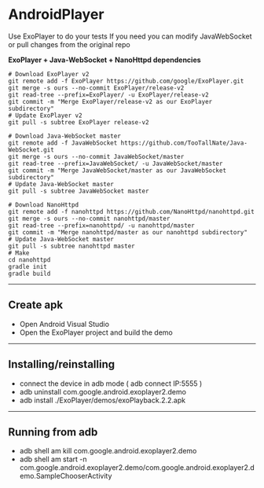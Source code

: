# AndroidPlayer

Use ExoPlayer to do your tests
If you need you can modify JavaWebSocket or pull changes from the original repo

**ExoPlayer + Java-WebSocket + NanoHttpd dependencies**
```
# Download ExoPlayer v2
git remote add -f ExoPlayer https://github.com/google/ExoPlayer.git
git merge -s ours --no-commit ExoPlayer/release-v2
git read-tree --prefix=ExoPlayer/ -u ExoPlayer/release-v2
git commit -m "Merge ExoPlayer/release-v2 as our ExoPlayer subdirectory"
# Update ExoPlayer v2
git pull -s subtree ExoPlayer release-v2
```
```
# Download Java-WebSocket master
git remote add -f JavaWebSocket https://github.com/TooTallNate/Java-WebSocket.git
git merge -s ours --no-commit JavaWebSocket/master
git read-tree --prefix=JavaWebSocket/ -u JavaWebSocket/master
git commit -m "Merge JavaWebSocket/master as our JavaWebSocket subdirectory"
# Update Java-WebSocket master
git pull -s subtree JavaWebSocket master
```
```
# Download NanoHttpd
git remote add -f nanohttpd https://github.com/NanoHttpd/nanohttpd.git
git merge -s ours --no-commit nanohttpd/master
git read-tree --prefix=nanohttpd/ -u nanohttpd/master
git commit -m "Merge nanohttpd/master as our nanohttpd subdirectory"
# Update Java-WebSocket master
git pull -s subtree nanohttpd master
# Make 
cd nanohttpd
gradle init
gradle build
```

----------

Create apk
----------

 - Open Android Visual Studio
 - Open the ExoPlayer project and build the demo

----------

Installing/reinstalling
----------

 - connect the device in adb mode ( adb connect IP:5555 )
 - adb uninstall com.google.android.exoplayer2.demo
 - adb install ./ExoPlayer/demos/exoPlayback.2.2.apk
 
----------

Running from adb
----------

 - adb shell am kill com.google.android.exoplayer2.demo
 - adb shell am start -n com.google.android.exoplayer2.demo/com.google.android.exoplayer2.demo.SampleChooserActivity 
 

    
